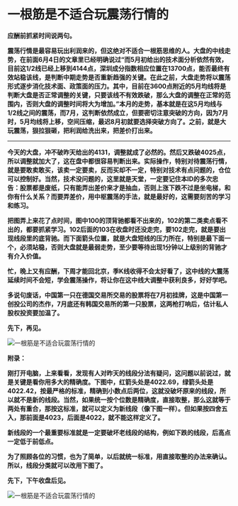 一根筋是不适合玩震荡行情的
====



**应酬前抓紧时间说两句。**

**震荡行情是最容易玩出利润来的，但这绝对不适合一根筋思维的人。大盘的中线走势，在前面6月4日的文章里已经明确说过“而5月初给出的技术面分析依然有效，目前这1/2线已经上移到4144点，深圳成分指数相应位置在13700点，能否最终有效站稳该线，是判断中期走势是否重新趋强的关键。在此之前，大盘走势将以震荡形式逐步消化技术面、政策面的压力。其中，目前在3600点附近的5月均线将是判断大盘是否正常调整的关键，只要该线不有效跌破，那么大盘的调整在正常的范围内，否则大盘的调整时间将大为增加。”本月的走势，基本就是在这5月均线与1/2线之间的震荡，而7月，这判断依然成立，但要密切注意突破的方向，因为7月时，5月均线将上移，空间压缩，最迟8月初就要选择突破方向了。之前，就是大玩震荡，狠拉狠砸，把利润给洗出来，把差价打出来。**

** **

**今天的大盘，冲不破昨天给出的4131，调整就成了必然的。然后又跌破4025点，所以调整就加大了，这在盘中都很容易判断出来。实际操作，特别对待震荡行情，就是要敢卖敢买，该卖一定要卖，反而买却不一定，特别对技术有点问题的，仓位可以控制好。当然，技术没问题的，这里就是天堂，一定要记住本ID的多次忠告：股票都是废纸，只有能弄出差价来才是抽血，否则上涨下跌不过是坐电梯，和你有什么关系？而要弄差价，用中枢震荡的手法，就是最好的，这需要刻苦的学习和练习。**

**把图弄上来花了点时间，图中100的顶背驰都看不出来的，102的第二类卖点看不出的，都要抓紧学习。102后面的103在收盘时还没走完，要102走完，就是要出现线段里的底背驰。而下面箭头位置，就是大盘短线的压力所在，特别是最下面一个，必须站稳，否则大盘就是最弱走势，至少要等待出现1分钟以上级别的背驰才有介入价值。**

**忙，晚上又有应酬，下周才能回北京，季K线收得不会太好看了，这中线的大震荡延续时间不会短，学会震荡操作，将让你在这中线大调整中获利良多，好好学吧。**

**多说句废话，中国第一只在德国交易所交易的股票将在7月初挂牌，这是中国第一创投公司的杰作，7月底还有韩国交易所的第一只股票，这两枪打响后，估计私人股权投资要加温了。**

**先下，再见。**

![一根筋是不适合玩震荡行情的](http://simg.sinajs.cn/blog7style/images/common/sg_trans.gif)

**附录：**

**刚打开电脑，上来看看，发现有人对昨天的线段分法有疑问，这问题以前说过，就是关键是看你用多大的精确度。下图中，红箭头处是4022.69，绿箭头处是4022.42，按最严格的标准，精确到小数点后两位，这就没破坏原来的线段，所以就不是新的线段。当然，如果统一按个位数是精确度，直接取整，那么这就等于两处有重合，那按这标准，就可以定义为新线段（像下图一样）。但如果按四舍五入，那前面是4023，后面是4022，就不能这样定义了。**

**新线段的一个最重要标准就是一定要破坏老线段的结构，例如下跌的线段，后高点一定低于前低点。**

**为了照顾各位的习惯，也为了简单，以后就统一标准，用直接取整的办法来确认。所以，线段分类就可以改用下图了。**

**先下，下午收盘后见。**

![一根筋是不适合玩震荡行情的](http://simg.sinajs.cn/blog7style/images/common/sg_trans.gif)
